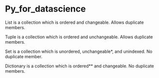 # Py_for_datascience


List is a collection which is ordered and changeable. Allows duplicate members.

Tuple is a collection which is ordered and unchangeable. Allows duplicate members.

Set is a collection which is unordered, unchangeable*, and unindexed. No duplicate member.

Dictionary is a collection which is ordered** and changeable. No duplicate members.
